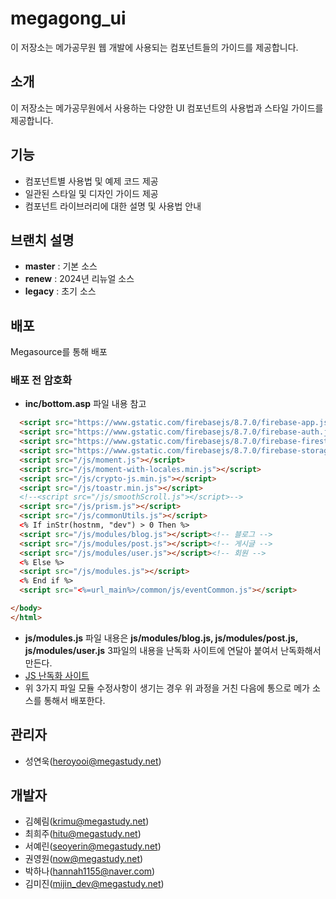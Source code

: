 # megagong_ui

이 저장소는 메가공무원 웹 개발에 사용되는 컴포넌트들의 가이드를 제공합니다.


## 소개

이 저장소는 메가공무원에서 사용하는 다양한 UI 컴포넌트의 사용법과 스타일 가이드를 제공합니다.


## 기능

- 컴포넌트별 사용법 및 예제 코드 제공
- 일관된 스타일 및 디자인 가이드 제공
- 컴포넌트 라이브러리에 대한 설명 및 사용법 안내


## 브랜치 설명

- **master** : 기본 소스
- **renew**  : 2024년 리뉴얼 소스
- **legacy** : 초기 소스


## 배포

Megasource를 통해 배포

### 배포 전 암호화

- **inc/bottom.asp** 파일 내용 참고
```html
  <script src="https://www.gstatic.com/firebasejs/8.7.0/firebase-app.js"></script>
  <script src="https://www.gstatic.com/firebasejs/8.7.0/firebase-auth.js"></script>
  <script src="https://www.gstatic.com/firebasejs/8.7.0/firebase-firestore.js"></script>
  <script src="https://www.gstatic.com/firebasejs/8.7.0/firebase-storage.js"></script>
  <script src="/js/moment.js"></script>
  <script src="/js/moment-with-locales.min.js"></script>
  <script src="/js/crypto-js.min.js"></script>
  <script src="/js/toastr.min.js"></script>
  <!--<script src="/js/smoothScroll.js"></script>-->
  <script src="/js/prism.js"></script>
  <script src="/js/commonUtils.js"></script>
  <% If inStr(hostnm, "dev") > 0 Then %>
  <script src="/js/modules/blog.js"></script><!-- 블로그 -->
  <script src="/js/modules/post.js"></script><!-- 게시글 -->
  <script src="/js/modules/user.js"></script><!-- 회원 -->
  <% Else %>
  <script src="/js/modules.js"></script>
  <% End if %>
  <script src="<%=url_main%>/common/js/eventCommon.js"></script>

</body>
</html>
```

- **js/modules.js** 파일 내용은 **js/modules/blog.js, js/modules/post.js, js/modules/user.js** 3파일의 내용을 난독화 사이트에 연달아 붙여서 난독화해서 만든다.
- [JS 난독화 사이트](https://obfuscator.io)
- 위 3가지 파일 모듈 수정사항이 생기는 경우 위 과정을 거친 다음에 통으로 메가 소스를 통해서 배포한다.


## 관리자

- 성연욱(heroyooi@megastudy.net)


## 개발자

- 김혜림(krimu@megastudy.net)
- 최희주(hitu@megastudy.net)
- 서예린(seoyerin@megastudy.net)
- 권영원(now@megastudy.net)
- 박하나(hannah1155@naver.com)
- 김미진(mijin_dev@megastudy.net)
